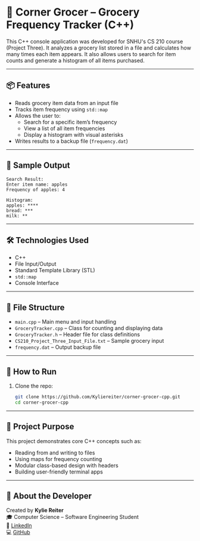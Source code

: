 # 🛒 Corner Grocer – Grocery Frequency Tracker (C++)

This C++ console application was developed for SNHU's CS 210 course (Project Three). It analyzes a grocery list stored in a file and calculates how many times each item appears. It also allows users to search for item counts and generate a histogram of all items purchased.

---

## 📦 Features

- Reads grocery item data from an input file  
- Tracks item frequency using `std::map`  
- Allows the user to:
  - Search for a specific item’s frequency  
  - View a list of all item frequencies  
  - Display a histogram with visual asterisks  
- Writes results to a backup file (`frequency.dat`)

---

## 🧪 Sample Output

```text
Search Result:
Enter item name: apples
Frequency of apples: 4

Histogram:
apples: ****
bread: ***
milk: **
```
---

## 🛠️ Technologies Used

- C++
- File Input/Output
- Standard Template Library (STL)
- `std::map`
- Console Interface

---

## 📁 File Structure

- `main.cpp` – Main menu and input handling  
- `GroceryTracker.cpp` – Class for counting and displaying data  
- `GroceryTracker.h` – Header file for class definitions  
- `CS210_Project_Three_Input_File.txt` – Sample grocery input  
- `frequency.dat` – Output backup file

---

## 🚀 How to Run

1. Clone the repo:
   ```bash
   git clone https://github.com/Kyliereiter/corner-grocer-cpp.git
   cd corner-grocer-cpp
---

## 🎯 Project Purpose

This project demonstrates core C++ concepts such as:

- Reading from and writing to files  
- Using maps for frequency counting  
- Modular class-based design with headers  
- Building user-friendly terminal apps

---

## 👤 About the Developer

Created by **Kylie Reiter**  
🎓 Computer Science – Software Engineering Student  
🔗 [LinkedIn](https://www.linkedin.com/in/kyliereiter93/)  
💻 [GitHub](https://github.com/Kyliereiter)
